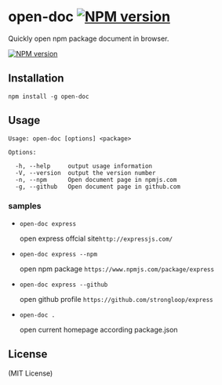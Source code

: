open-doc [![NPM version][npm-version-image]][npm-url]
=========

Quickly open npm package document in browser.

[![NPM version][npm-download-image]][npm-url]


Installation
-------------

```
npm install -g open-doc
```

Usage
------

```
Usage: open-doc [options] <package>

Options:

  -h, --help     output usage information
  -V, --version  output the version number
  -n, --npm      Open document page in npmjs.com
  -g, --github   Open document page in github.com
```

### samples

- `open-doc express`

    open express offcial site`http://expressjs.com/`

- `open-doc express --npm`

    open npm package `https://www.npmjs.com/package/express`

- `open-doc express --github`

    open github profile `https://github.com/strongloop/express`

- `open-doc .`

    open current homepage according package.json


License
-------

(MIT License)

[npm-version-image]: https://img.shields.io/npm/v/open-doc.svg?style=flat-square
[npm-download-image]: https://nodei.co/npm/open-doc.png?downloads=true
[npm-url]: https://npmjs.org/package/open-doc
